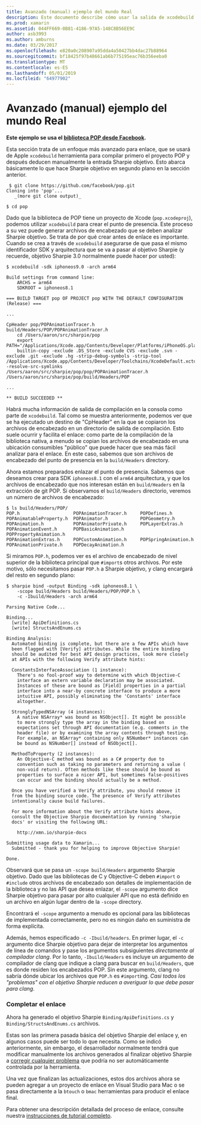 ```yaml
---
title: Avanzado (manual) ejemplo del mundo Real
description: Este documento describe cómo usar la salida de xcodebuild como entrada para Sharpie objetivo, que proporciona una visión de lo que hace Sharpie objetivo debajo del capó.
ms.prod: xamarin
ms.assetid: 044FF669-0B81-4186-97A5-148C8B56EE9C
author: asb3993
ms.author: amburns
ms.date: 03/29/2017
ms.openlocfilehash: e820a0c208907a95dda4a50427bb4dac27b88964
ms.sourcegitcommit: bf18425f97b48661ab6b775195eac76b356eeba0
ms.translationtype: MT
ms.contentlocale: es-ES
ms.lasthandoff: 05/01/2019
ms.locfileid: "64977902"
---
```

# <a name="advanced-manual-real-world-example"></a>Avanzado (manual) ejemplo del mundo Real

**Este ejemplo se usa el [biblioteca POP desde Facebook](https://github.com/facebook/pop).**

Esta sección trata de un enfoque más avanzado para enlace, que se usará de Apple `xcodebuild` herramienta para compilar primero el proyecto POP y después deducen manualmente la entrada Sharpie objetivo. Esto abarca básicamente lo que hace Sharpie objetivo en segundo plano en la sección anterior.

```
 $ git clone https://github.com/facebook/pop.git
Cloning into 'pop'...
   _(more git clone output)_

$ cd pop
```

Dado que la biblioteca de POP tiene un proyecto de Xcode (`pop.xcodeproj`), podemos utilizar `xcodebuild` para crear el punto de presencia. Este proceso a su vez puede generar archivos de encabezado que se deben analizar Sharpie objetivo. Se trata de por qué crear antes de enlace es importante. Cuando se crea a través de `xcodebuild` asegurarse de que pasa el mismo identificador SDK y arquitectura que se va a pasar al objetivo Sharpie (y recuerde, objetivo Sharpie 3.0 normalmente puede hacer por usted):

```
$ xcodebuild -sdk iphoneos9.0 -arch arm64

Build settings from command line:
    ARCHS = arm64
    SDKROOT = iphoneos8.1
 
=== BUILD TARGET pop OF PROJECT pop WITH THE DEFAULT CONFIGURATION (Release) ===
 
...
 
CpHeader pop/POPAnimationTracer.h build/Headers/POP/POPAnimationTracer.h
    cd /Users/aaron/src/sharpie/pop
    export PATH="/Applications/Xcode.app/Contents/Developer/Platforms/iPhoneOS.platform/Developer/usr/bin:/Applications/Xcode.app/Contents/Developer/usr/bin:/Users/aaron/bin::/usr/local/bin:/usr/bin:/bin:/usr/sbin:/sbin:/opt/X11/bin:/usr/local/git/bin:/Users/aaron/.rvm/bin"
    builtin-copy -exclude .DS_Store -exclude CVS -exclude .svn -exclude .git -exclude .hg -strip-debug-symbols -strip-tool /Applications/Xcode.app/Contents/Developer/Toolchains/XcodeDefault.xctoolchain/usr/bin/strip -resolve-src-symlinks /Users/aaron/src/sharpie/pop/pop/POPAnimationTracer.h /Users/aaron/src/sharpie/pop/build/Headers/POP
 
...
 
** BUILD SUCCEEDED **
```

Habrá mucha información de salida de compilación en la consola como parte de `xcodebuild`. Tal como se muestra anteriormente, podemos ver que se ha ejecutado un destino de "CpHeader" en la que se copiaron los archivos de encabezado en un directorio de salida de compilación. Esto suele ocurrir y facilita el enlace: como parte de la compilación de la biblioteca nativa, a menudo se copian los archivos de encabezado en una ubicación consumibles "público" que puede hacer que sea más fácil analizar para el enlace. En este caso, sabemos que son archivos de encabezado del punto de presencia en la `build/Headers` directory.

Ahora estamos preparados enlazar el punto de presencia. Sabemos que deseamos crear para SDK `iphoneos8.1` con el `arm64` arquitectura, y que los archivos de encabezado que nos interesan están en `build/Headers` en la extracción de git POP. Si observamos el `build/Headers` directorio, veremos un número de archivos de encabezado:

```
$ ls build/Headers/POP/
POP.h                    POPAnimationTracer.h     POPDefines.h
POPAnimatableProperty.h  POPAnimator.h            POPGeometry.h
POPAnimation.h           POPAnimatorPrivate.h     POPLayerExtras.h
POPAnimationEvent.h      POPBasicAnimation.h      POPPropertyAnimation.h
POPAnimationExtras.h     POPCustomAnimation.h     POPSpringAnimation.h
POPAnimationPrivate.h    POPDecayAnimation.h
```

Si miramos `POP.h`, podemos ver es el archivo de encabezado de nivel superior de la biblioteca principal que `#import`s otros archivos. Por este motivo, sólo necesitamos pasar `POP.h` a Sharpie objetivo, y clang encargará del resto en segundo plano:

```
$ sharpie bind -output Binding -sdk iphoneos8.1 \
    -scope build/Headers build/Headers/POP/POP.h \
    -c -Ibuild/Headers -arch arm64

Parsing Native Code...

Binding...
  [write] ApiDefinitions.cs
  [write] StructsAndEnums.cs

Binding Analysis:
  Automated binding is complete, but there are a few APIs which have
  been flagged with [Verify] attributes. While the entire binding
  should be audited for best API design practices, look more closely
  at APIs with the following Verify attribute hints:

  ConstantsInterfaceAssociation (1 instance):
    There's no fool-proof way to determine with which Objective-C
    interface an extern variable declaration may be associated.
    Instances of these are bound as [Field] properties in a partial
    interface into a near-by concrete interface to produce a more
    intuitive API, possibly eliminating the 'Constants' interface
    altogether.

  StronglyTypedNSArray (4 instances):
    A native NSArray* was bound as NSObject[]. It might be possible
    to more strongly type the array in the binding based on
    expectations set through API documentation (e.g. comments in the
    header file) or by examining the array contents through testing.
    For example, an NSArray* containing only NSNumber* instances can
    be bound as NSNumber[] instead of NSObject[].

  MethodToProperty (2 instances):
    An Objective-C method was bound as a C# property due to
    convention such as taking no parameters and returning a value (
    non-void return). Often methods like these should be bound as
    properties to surface a nicer API, but sometimes false-positives
    can occur and the binding should actually be a method.

  Once you have verified a Verify attribute, you should remove it
  from the binding source code. The presence of Verify attributes
  intentionally cause build failures.

  For more information about the Verify attribute hints above,
  consult the Objective Sharpie documentation by running 'sharpie
  docs' or visiting the following URL:

    http://xmn.io/sharpie-docs

Submitting usage data to Xamarin...
  Submitted - thank you for helping to improve Objective Sharpie!

Done.
```

Observará que se pasa un `-scope build/Headers` argumento Sharpie objetivo. Dado que las bibliotecas de C y Objective-C deben `#import` o `#include` otros archivos de encabezado son detalles de implementación de la biblioteca y no las API que desea enlazar, el `-scope` argumento dice Sharpie objetivo para pasar por alto cualquier API que no está definido en un archivo en algún lugar dentro de la `-scope` directory.

Encontrará el `-scope` argumento a menudo es opcional para las bibliotecas de implementada correctamente, pero no es ningún daño en suministra de forma explícita.

Además, hemos especificado `-c -Ibuild/headers`. En primer lugar, el `-c` argumento dice Sharpie objetivo para dejar de interpretar los argumentos de línea de comandos y pase los argumentos subsiguientes _directamente al compilador clang_. Por lo tanto, `-Ibuild/Headers` es incluye un argumento de compilador de clang que indique a clang para buscar en `build/Headers`, que es donde residen los encabezados POP. Sin este argumento, clang no sabría dónde ubicar los archivos que `POP.h` es `#import`ing. _Casi todos los "problemas" con el objetivo Sharpie reducen a averiguar lo que debe pasar para clang_.

### <a name="completing-the-binding"></a>Completar el enlace

Ahora ha generado el objetivo Sharpie `Binding/ApiDefinitions.cs` y `Binding/StructsAndEnums.cs` archivos.

Estas son las primera pasada básica del objetivo Sharpie del enlace y, en algunos casos puede ser todo lo que necesita. Como se indicó anteriormente, sin embargo, el desarrollador normalmente tendrá que modificar manualmente los archivos generados al finalizar objetivo Sharpie a [corregir cualquier problema](~/cross-platform/macios/binding/objective-sharpie/platform/apidefinitions-structsandenums.md) que podría no ser automáticamente controlada por la herramienta.

Una vez que finalizan las actualizaciones, estos dos archivos ahora se pueden agregar a un proyecto de enlace en Visual Studio para Mac o se pasa directamente a la `btouch` o `bmac` herramientas para producir el enlace final.

Para obtener una descripción detallada del proceso de enlace, consulte nuestra [instrucciones de tutorial completo](~/ios/platform/binding-objective-c/walkthrough.md).

